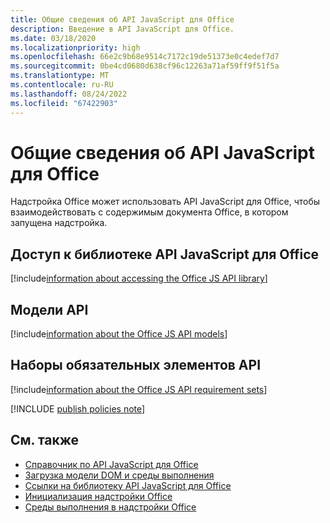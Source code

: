 ```yaml
---
title: Общие сведения об API JavaScript для Office
description: Введение в API JavaScript для Office.
ms.date: 03/18/2020
ms.localizationpriority: high
ms.openlocfilehash: 66e2c9b68e9514c7172c19de51373e0c4edef7d7
ms.sourcegitcommit: 0be4cd0680d638cf96c12263a71af59ff9f51f5a
ms.translationtype: MT
ms.contentlocale: ru-RU
ms.lasthandoff: 08/24/2022
ms.locfileid: "67422903"
---
```

# <a name="understanding-the-office-javascript-api"></a>Общие сведения об API JavaScript для Office

Надстройка Office может использовать API JavaScript для Office, чтобы взаимодействовать с содержимым документа Office, в котором запущена надстройка.

## <a name="accessing-the-office-javascript-api-library"></a>Доступ к библиотеке API JavaScript для Office

[!include[information about accessing the Office JS API library](../includes/office-js-access-library.md)]

## <a name="api-models"></a>Модели API

[!include[information about the Office JS API models](../includes/office-js-api-models.md)]

## <a name="api-requirement-sets"></a>Наборы обязательных элементов API

[!include[information about the Office JS API requirement sets](../includes/office-js-requirement-sets.md)]

[!INCLUDE [publish policies note](../includes/note-publish-policies.md)]

## <a name="see-also"></a>См. также

- [Справочник по API JavaScript для Office](../reference/javascript-api-for-office.md)
- [Загрузка модели DOM и среды выполнения](loading-the-dom-and-runtime-environment.md)
- [Ссылки на библиотеку API JavaScript для Office ](referencing-the-javascript-api-for-office-library-from-its-cdn.md)
- [Инициализация надстройки Office](initialize-add-in.md)
- [Среды выполнения в надстройки Office](../testing/runtimes.md)
